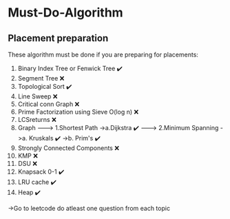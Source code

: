 # Must-Do-Algorithm
## Placement preparation

These algorithm must be done if you are preparing for placements:
1. Binary Index Tree or Fenwick Tree ✔️
2. Segment Tree ❌
3. Topological Sort ✔️
4. Line Sweep ❌
5. Critical conn Graph ❌
6. Prime Factorization using Sieve O(log n)  ❌
7. LCSreturns ❌
8. Graph 
---> 1.Shortest Path
      ->a.Dijkstra ✔️
---> 2.Minimum Spanning
      ->a. Kruskals ✔️
      ->b. Prim's ✔️
9. Strongly Connected Components ❌
10. KMP ❌
11. DSU ❌
12. Knapsack 0-1 ✔️
13. LRU cache ✔️
14. Heap ✔️


->Go to leetcode do atleast one question from each topic


